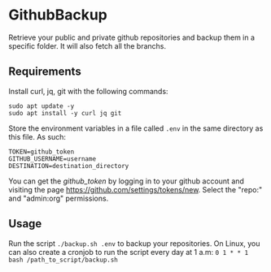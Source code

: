 # GithubBackup
Retrieve your public and private github repositories and backup them in a specific folder. It will also fetch all the branchs.

## Requirements
Install curl, jq, git with the following commands:
```
sudo apt update -y
sudo apt install -y curl jq git
```

Store the environment variables in a file called `.env` in the same directory as this file. As such:
```
TOKEN=github_token
GITHUB_USERNAME=username
DESTINATION=destination_directory
```

You can get the *github_token* by logging in to your github account and visiting the page https://github.com/settings/tokens/new.
Select the "repo:" and "admin:org" permissions.
## Usage
Run the script `./backup.sh .env` to backup your repositories.
On Linux, you can also create a cronjob to run the script every day at 1 a.m:
`0 1 * * 1 bash /path_to_script/backup.sh`